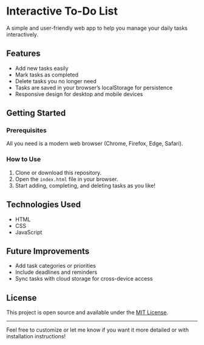 # Interactive To-Do List

A simple and user-friendly web app to help you manage your daily tasks interactively.

## Features

- Add new tasks easily 
- Mark tasks as completed 
- Delete tasks you no longer need 
- Tasks are saved in your browser’s localStorage for persistence 
- Responsive design for desktop and mobile devices 

## Getting Started

### Prerequisites

All you need is a modern web browser (Chrome, Firefox, Edge, Safari).

### How to Use

1. Clone or download this repository. 
2. Open the `index.html` file in your browser. 
3. Start adding, completing, and deleting tasks as you like! 

## Technologies Used

- HTML 
- CSS 
- JavaScript 

## Future Improvements

- Add task categories or priorities 
- Include deadlines and reminders 
- Sync tasks with cloud storage for cross-device access 

## License

This project is open source and available under the [MIT License](LICENSE).

---

Feel free to customize or let me know if you want it more detailed or with installation instructions!